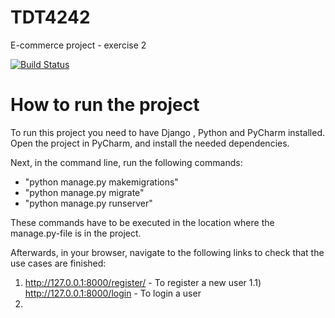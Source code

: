 # TDT4242
E-commerce project - exercise 2

[![Build Status](https://travis-ci.org/NoraTomas/TDT4242.svg?branch=master)](https://travis-ci.org/NoraTomas/TDT4242)

# How to run the project

To run this project you need to have Django , Python and PyCharm installed.
Open the project in PyCharm, and install the needed dependencies.

Next, in the command line, run the following commands:
 - "python manage.py makemigrations"
 - "python manage.py migrate"
 - "python manage.py runserver"

 These commands have to be executed in the location where the manage.py-file is
 in the project.

 Afterwards, in your browser, navigate to the following links to
 check that the use cases are finished:

 1) http://127.0.0.1:8000/register/ - To register a new user
 1.1) http://127.0.0.1:8000/login - To login a user
 2) 





